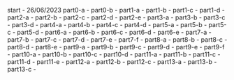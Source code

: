 start - 26/06/2023
part0-a - 
part0-b - 
part1-a - 
part1-b - 
part1-c - 
part1-d - 
part2-a - 
part2-b - 
part2-c - 
part2-d - 
part2-e - 
part3-a - 
part3-b - 
part3-c - 
part3-d - 
part4-a - 
part4-b - 
part4-c - 
part4-d - 
part5-a - 
part5-b - 
part5-c - 
part5-d - 
part6-a - 
part6-b - 
part6-c - 
part6-d - 
part6-e - 
part7-a - 
part7-b - 
part7-c - 
part7-d - 
part7-e - 
part7-f - 
part8-a - 
part8-b - 
part8-c - 
part8-d - 
part8-e - 
part9-a - 
part9-b - 
part9-c - 
part9-d - 
part9-e - 
part9-f - 
part10-a - 
part10-b - 
part10-c - 
part10-d - 
part11-a - 
part11-b - 
part11-c - 
part11-d - 
part11-e - 
part12-a - 
part12-b - 
part12-c - 
part13-a - 
part13-b - 
part13-c - 
